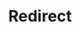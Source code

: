 ﻿---
layout: src/layouts/Redirect.astro
title: Redirect
redirect: /docs/infrastructure/deployment-targets/tentacle/windows/azure-virtual-machines/via-the-azure-cli
pubDate:  2023-01-01
navSearch: false
navSitemap: false
navMenu: false
---
